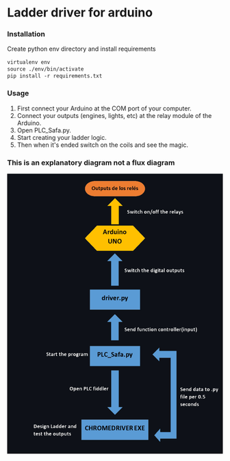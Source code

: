# Ladder driver for arduino


### Installation

Create python env directory and install requirements
```
virtualenv env
source ./env/bin/activate
pip install -r requirements.txt
```

### Usage

1) First connect your Arduino at the COM port of your computer.
2) Connect your outputs (engines, lights, etc) at the relay module of the Arduino.
3) Open PLC_Safa.py.
4) Start creating your ladder logic.
5) Then when it's ended switch on the coils and see the magic.

### This is an explanatory diagram not a flux diagram

![alt text](https://github.com/giulicrenna/Ladder-driver-for-Arduino/blob/main/lib/image.jpg?raw=true)
